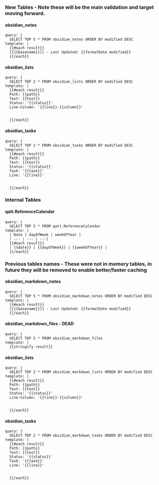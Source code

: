 
### New Tables - Note these will be the main validation and target moving forward.
#### obsidian_notes
```qatt
query: |
  SELECT TOP 5 * FROM obsidian_notes ORDER BY modified DESC
template: |
  {{#each result}}
  [[{{basename}}]] - Last Updated: {{formatDate modified}}
  {{/each}}
```

#### obsidian_lists
```qatt
query: |
  SELECT TOP 2 * FROM obsidian_lists ORDER BY modified DESC
template: |
  {{#each result}}
  Path: {{path}}
  Text: {{text}}
  Status: '{{status}}'
  Line-Column: '{{line}}-{{column}}'


  {{/each}}
```

#### obsidian_tasks
```qatt
query: |
  SELECT TOP 2 * FROM obsidian_tasks ORDER BY modified DESC
template: |
  {{#each result}}
  Path: {{path}}
  Text: {{text}}
  Status: '{{status}}'
  Task: '{{task}}'
  Line: '{{line}}'


  {{/each}}
```




### Internal Tables

#### qatt.ReferenceCalendar

```qatt
query: |
  SELECT TOP 5 * FROM qatt.ReferenceCalendar
template: |
  | Date | dayOfWeek | weekOfYear |
  | --- | --- | ---|
  {{#each result}}
  | {{date}} | {{dayOfWeek}} | {{weekOfYear}} |
  {{/each}}
```

### Previous tables names - These were not in memory tables, in future they will be removed to enable better/faster caching
#### obsidian_markdown_notes
```qatt
query: |
  SELECT TOP 5 * FROM obsidian_markdown_notes ORDER BY modified DESC
template: |
  {{#each result}}
  [[{{basename}}]] - Last Updated: {{formatDate modified}}
  {{/each}}
```
#### obsidian_markdown_files - DEAD
```qatt
query: |
  SELECT TOP 5 * FROM obsidian_markdown_files
template: |
  {{stringify result}}

```

#### obsidian_lists
```qatt
query: |
  SELECT TOP 2 * FROM obsidian_markdown_lists ORDER BY modified DESC
template: |
  {{#each result}}
  Path: {{path}}
  Text: {{text}}
  Status: '{{status}}'
  Line-Column: '{{line}}-{{column}}'


  {{/each}}
```

#### obsidian_tasks
```qatt
query: |
  SELECT TOP 2 * FROM obsidian_markdown_tasks ORDER BY modified DESC
template: |
  {{#each result}}
  Path: {{path}}
  Text: {{text}}
  Status: '{{status}}'
  Task: '{{task}}'
  Line: '{{line}}'


  {{/each}}
```

